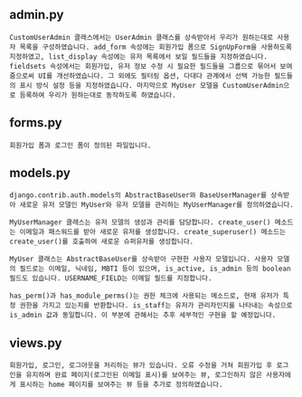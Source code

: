 ## admin.py
    CustomUserAdmin 클래스에서는 UserAdmin 클래스를 상속받아서 우리가 원하는대로 사용자 목록을 구성하였습니다. add_form 속성에는 회원가입 폼으로 SignUpForm을 사용하도록 지정하였고, list_display 속성에는 유저 목록에서 보일 필드들을 지정하였습니다. fieldsets 속성에서는 회원가입, 유저 정보 수정 시 필요한 필드들을 그룹으로 묶어서 보여줌으로써 UI를 개선하였습니다. 그 외에도 필터링 옵션, 다대다 관계에서 선택 가능한 필드들의 표시 방식 설정 등을 지정하였습니다. 마지막으로 MyUser 모델을 CustomUserAdmin으로 등록하여 우리가 원하는대로 동작하도록 하였습니다.

## forms.py
    회원가입 폼과 로그인 폼이 정의된 파일입니다.

## models.py
    django.contrib.auth.models의 AbstractBaseUser와 BaseUserManager를 상속받아 새로운 유저 모델인 MyUser와 유저 모델을 관리하는 MyUserManager를 정의하였습니다.

    MyUserManager 클래스는 유저 모델의 생성과 관리를 담당합니다. create_user() 메소드는 이메일과 패스워드를 받아 새로운 유저를 생성합니다. create_superuser() 메소드는 create_user()를 호출하여 새로운 슈퍼유저를 생성합니다.

    MyUser 클래스는 AbstractBaseUser를 상속받아 구현한 사용자 모델입니다. 사용자 모델의 필드로는 이메일, 닉네임, MBTI 등이 있으며, is_active, is_admin 등의 boolean 필드도 있습니다. USERNAME_FIELD는 이메일 필드를 지정합니다.

    has_perm()과 has_module_perms()는 권한 체크에 사용되는 메소드로, 현재 유저가 특정 권한을 가지고 있는지를 반환합니다. is_staff는 유저가 관리자인지를 나타내는 속성으로 is_admin 값과 동일합니다. 이 부분에 관해서는 추후 세부적인 구현을 할 예정입니다.

## views.py
    회원가입, 로그인, 로그아웃을 처리하는 뷰가 있습니다. 오류 수정을 거쳐 회원가입 후 로그인을 유지하며 완료 페이지(로그인된 이메일 표시)를 보여주는 뷰, 로그인하지 않은 사용자에게 표시하는 home 페이지를 보여주는 뷰 등을 추가로 정의하였습니다.